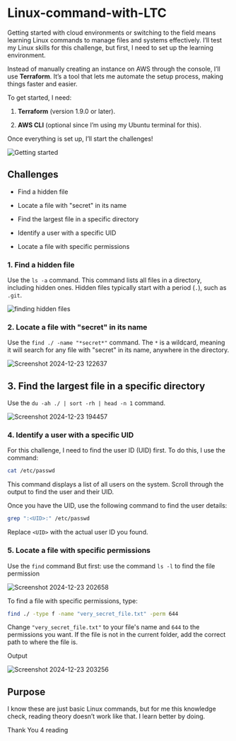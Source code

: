 # Linux-command-with-LTC

Getting started with cloud environments or switching to the field means learning Linux commands to manage files and systems effectively. I’ll test my Linux skills for this challenge, but first, I need to set up the learning environment.

Instead of manually creating an instance on AWS through the console, I’ll use **Terraform**. It’s a tool that lets me automate the setup process, making things faster and easier.

To get started, I need:

1. **Terraform** (version 1.9.0 or later).
   
2. **AWS CLI** (optional since I’m using my Ubuntu terminal for this).

Once everything is set up, I’ll start the challenges!

![Getting started](https://github.com/user-attachments/assets/24a9e217-dd93-4489-80e5-f9f3a39e09bd)

## Challenges

- Find a hidden file
  
- Locate a file with "secret" in its name

- Find the largest file in a specific directory

- Identify a user with a specific UID

- Locate a file with specific permissions



### 1. Find a hidden file

Use the `ls -a` command. This command lists all files in a directory, including hidden ones. Hidden files typically start with a period (`.`), such as `.git`.

![finding hidden files](https://github.com/user-attachments/assets/1b03dc83-6781-4daf-ad3f-f2ad435116d6)

### 2. Locate a file with "secret" in its name

 Use the `find ./ -name "*secret*"` command. The `*` is a wildcard, meaning it will search for any file with "secret" in its name, anywhere in the directory.

![Screenshot 2024-12-23 122637](https://github.com/user-attachments/assets/a838091c-a99c-4be4-83f3-f9f81d35bceb)


## 3. Find the largest file in a specific directory

Use the `du -ah ./ | sort -rh | head -n 1` command.

![Screenshot 2024-12-23 194457](https://github.com/user-attachments/assets/cf311cf0-a7e1-48ca-a46a-964143317086)

### 4. Identify a user with a specific UID
For this challenge, I need to find the user ID (UID) first. To do this, I use the command:  

```bash
cat /etc/passwd
```  

This command displays a list of all users on the system. Scroll through the output to find the user and their UID.  

Once you have the UID, use the following command to find the user details:  

```bash
grep ":<UID>:" /etc/passwd
```  

Replace `<UID>` with the actual user ID you found.

### 5. Locate a file with specific permissions
Use the `find` command 
But first: use the command `ls -l` to find the file permission

![Screenshot 2024-12-23 202658](https://github.com/user-attachments/assets/8be7a218-7e2f-46a8-9080-606b455d1481)

To find a file with specific permissions, type:  
```bash
find ./ -type f -name "very_secret_file.txt" -perm 644
```  
Change `"very_secret_file.txt"` to your file's name and `644` to the permissions you want. If the file is not in the current folder, add the correct path to where the file is.

Output

![Screenshot 2024-12-23 203256](https://github.com/user-attachments/assets/59518b62-2f5d-4d70-a613-82accbeff5d9)

## Purpose

I know these are just basic Linux commands, but for me this knowledge check, reading theory doesn’t work like that. I learn better by doing. 


Thank You 4 reading 



